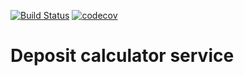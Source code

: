 [![Build Status](https://travis-ci.org/protpolymer/deposit-calculator.svg?branch=master)](https://travis-ci.org/protpolymer/deposit-calculator) [![codecov](https://codecov.io/gh/protpolymer/deposit-calculator/branch/master/graph/badge.svg)](https://codecov.io/gh/protpolymer/deposit-calculator)

# Deposit calculator service